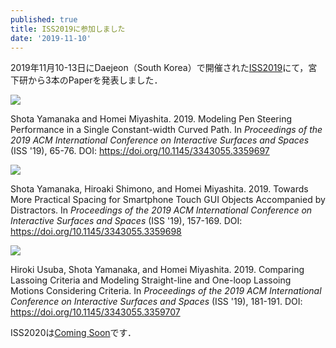 ```yaml
---
published: true
title: ISS2019に参加しました
date: '2019-11-10'
---
```

2019年11月10-13日にDaejeon（South Korea）で開催された[ISS2019](https://iss.acm.org/2019/)にて，宮下研から3本のPaperを発表しました．

![](https://lh3.googleusercontent.com/-_mXUL0cR6s8/XedooS1Rf0I/AAAAAAAARE8/qExCgX4wew0LNrJPRK-hkVVAWYG5DI-BACLcBGAsYHQ/Image%2Bfrom%2BiOS.jpg)

Shota Yamanaka and Homei Miyashita. 2019. Modeling Pen Steering Performance in a Single Constant-width Curved Path. In _Proceedings of the 2019 ACM International Conference on Interactive Surfaces and Spaces_ (ISS '19), 65-76. DOI: https://doi.org/10.1145/3343055.3359697

![](https://lh3.googleusercontent.com/-w9j6iWST-Vg/XedoapzLTaI/AAAAAAAARE0/UIwlRHAJyIQ3mfsghD8rr75nSAgPjjwiQCLcBGAsYHQ/Image%2Bfrom%2BiOS%2B%25281%2529.jpg)

Shota Yamanaka, Hiroaki Shimono, and Homei Miyashita. 2019. Towards More Practical Spacing for Smartphone Touch GUI Objects Accompanied by Distractors. In _Proceedings of the 2019 ACM International Conference on Interactive Surfaces and Spaces_ (ISS '19), 157-169. DOI: https://doi.org/10.1145/3343055.3359698

![](https://lh3.googleusercontent.com/-QX2VrhHFC70/Xedo1QRsgwI/AAAAAAAARFI/_cTz7lb-ETwe5AGvXQ-wM0cNChqDzvtagCLcBGAsYHQ/iOS%2B%25E3%2581%25AE%25E7%2594%25BB%25E5%2583%258F.jpg)

Hiroki Usuba, Shota Yamanaka, and Homei Miyashita. 2019. Comparing Lassoing Criteria and Modeling Straight-line and One-loop Lassoing Motions Considering Criteria. In _Proceedings of the 2019 ACM International Conference on Interactive Surfaces and Spaces_ (ISS '19), 181-191. DOI: https://doi.org/10.1145/3343055.3359707

ISS2020は[Coming Soon](https://iss.acm.org/2020/)です．
